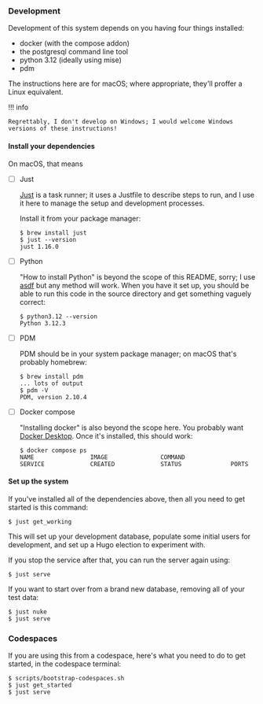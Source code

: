 ### Development

Development of this system depends on you having four things installed:

* docker (with the compose addon)
* the postgresql command line tool
* python 3.12 (ideally using mise)
* pdm

The instructions here are for macOS; where appropriate, they'll proffer a Linux equivalent.

!!! info

    Regrettably, I don't develop on Windows; I would welcome Windows versions of these instructions!

#### Install your dependencies

On macOS, that means

- [ ] Just

    [Just](https://just.systems/) is a task runner; it uses a Justfile to describe steps to run, and I
    use it here to manage the setup and development processes.

    Install it from your package manager:

    ```shellsession
    $ brew install just
    $ just --version
    just 1.16.0
    ```

- [ ] Python

    "How to install Python" is beyond the scope of this README, sorry; I use
    [asdf](https://asdf-vm.com/) but any method will work. When you have it set
    up, you should be able to run this code in the source directory and get
    something vaguely correct:

    ```shellsession
    $ python3.12 --version
    Python 3.12.3
    ```

- [ ] PDM

    PDM should be in your system package manager; on macOS that's probably homebrew:

    ```shellsession
    $ brew install pdm
    ... lots of output
    $ pdm -V
    PDM, version 2.10.4
    ```

- [ ] Docker compose

    "Installing docker" is also beyond the scope here. You probably want [Docker Desktop](https://www.docker.com/products/docker-desktop/). Once it's installed, this should work:

    ```shellsession
    $ docker compose ps
    NAME                IMAGE               COMMAND                  SERVICE             CREATED             STATUS              PORTS
    ```

#### Set up the system

If you've installed all of the dependencies above, then all you need to get started is this command:

``` shellsession
$ just get_working
```

This will set up your development database, populate some initial users for development, and set up a Hugo election to experiment with.

If you stop the service after that, you can run the server again using:

``` shellsession
$ just serve
```

If you want to start over from a brand new database, removing all of your test data:

``` shellsession
$ just nuke
$ just serve
```

### Codespaces

If you are using this from a codespace, here's what you need to do to get started, in the codespace terminal:

``` shellsession
$ scripts/bootstrap-codespaces.sh
$ just get_started
$ just serve
```
